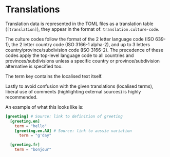 Translations
============

Translation data is represented in the TOML files as a translation table (`[translation]`), they appear in the format of: `translation.culture-code`.

The culture codes follow the format of the 2 letter language code (ISO 639-1), the 2 letter country code (ISO 3166-1 alpha-2), and up to 3 letters country/province/subdivision code (ISO 3166-2). The precedence of these codes apply the top-level language code to all countries and provinces/subdivisions unless a specific country or province/subdivision alternative is specified too.

The term key contains the localised text itself.

Lastly to avoid confusion with the given translations (localised terms), liberal use of comments (highlighting external sources) is highly recommended.

An example of what this looks like is:

```toml
[greeting] # Source: link to definition of greeting
  [greeting.en]
    term = "hello"
    [greeting.en.AU] # Source: link to aussie variation
      term = "g'day"

  [greeting.fr]
    term = "bonjour"
```
